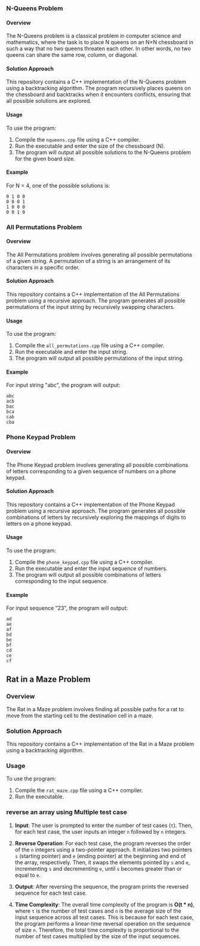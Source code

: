 ### N-Queens Problem

#### Overview
The N-Queens problem is a classical problem in computer science and mathematics, where the task is to place N queens on an N×N chessboard in such a way that no two queens threaten each other. In other words, no two queens can share the same row, column, or diagonal.

#### Solution Approach
This repository contains a C++ implementation of the N-Queens problem using a backtracking algorithm. The program recursively places queens on the chessboard and backtracks when it encounters conflicts, ensuring that all possible solutions are explored.

#### Usage
To use the program:
1. Compile the `nqueens.cpp` file using a C++ compiler.
2. Run the executable and enter the size of the chessboard (N).
3. The program will output all possible solutions to the N-Queens problem for the given board size.

#### Example
For N = 4, one of the possible solutions is:
```
0 1 0 0 
0 0 0 1 
1 0 0 0 
0 0 1 0 
```

### All Permutations Problem

#### Overview
The All Permutations problem involves generating all possible permutations of a given string. A permutation of a string is an arrangement of its characters in a specific order.

#### Solution Approach
This repository contains a C++ implementation of the All Permutations problem using a recursive approach. The program generates all possible permutations of the input string by recursively swapping characters.

#### Usage
To use the program:
1. Compile the `all_permutations.cpp` file using a C++ compiler.
2. Run the executable and enter the input string.
3. The program will output all possible permutations of the input string.

#### Example
For input string "abc", the program will output:
```
abc
acb
bac
bca
cab
cba
```

### Phone Keypad Problem

#### Overview
The Phone Keypad problem involves generating all possible combinations of letters corresponding to a given sequence of numbers on a phone keypad.

#### Solution Approach
This repository contains a C++ implementation of the Phone Keypad problem using a recursive approach. The program generates all possible combinations of letters by recursively exploring the mappings of digits to letters on a phone keypad.

#### Usage
To use the program:
1. Compile the `phone_keypad.cpp` file using a C++ compiler.
2. Run the executable and enter the input sequence of numbers.
3. The program will output all possible combinations of letters corresponding to the input sequence.

#### Example
For input sequence "23", the program will output:
```
ad
ae
af
bd
be
bf
cd
ce
cf
```

## Rat in a Maze Problem

### Overview
The Rat in a Maze problem involves finding all possible paths for a rat to move from the starting cell to the destination cell in a maze.

### Solution Approach
This repository contains a C++ implementation of the Rat in a Maze problem using a backtracking algorithm.

### Usage
To use the program:
1. Compile the `rat_maze.cpp` file using a C++ compiler.
2. Run the executable.

### reverse an array using Multiple test case

1. **Input**: The user is prompted to enter the number of test cases (`t`). Then, for each test case, the user inputs an integer `n` followed by `n` integers.

2. **Reverse Operation**: For each test case, the program reverses the order of the `n` integers using a two-pointer approach. It initializes two pointers `s` (starting pointer) and `e` (ending pointer) at the beginning and end of the array, respectively. Then, it swaps the elements pointed by `s` and `e`, incrementing `s` and decrementing `e`, until `s` becomes greater than or equal to `e`.

3. **Output**: After reversing the sequence, the program prints the reversed sequence for each test case.

4. **Time Complexity**: The overall time complexity of the program is **O(t * n)**, where `t` is the number of test cases and `n` is the average size of the input sequence across all test cases. This is because for each test case, the program performs a linear-time reversal operation on the sequence of size `n`. Therefore, the total time complexity is proportional to the number of test cases multiplied by the size of the input sequences.
